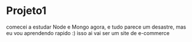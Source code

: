# Projeto1
comecei a estudar Node e Mongo agora, e tudo parece um desastre, mas eu vou aprendendo rapido :)
isso ai vai ser um site de e-commerce
